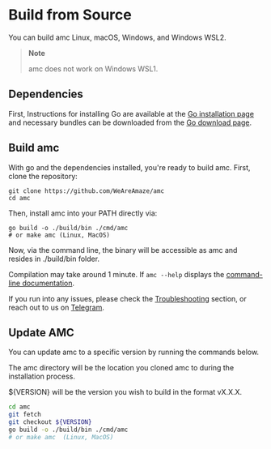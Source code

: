 # Build from Source

You can build amc Linux, macOS, Windows, and Windows WSL2.

> **Note**
>
> amc does not work on Windows WSL1.

## Dependencies

First, Instructions for installing Go are available at the [Go installation page](https://golang.org/doc/install) and necessary bundles can be downloaded from the [Go download page](https://golang.org/dl/).

## Build amc

With go and the dependencies installed, you're ready to build amc. First, clone the repository:

```plaintext
git clone https://github.com/WeAreAmaze/amc
cd amc
```

Then, install amc into your PATH directly via:

```plaintext
go build -o ./build/bin ./cmd/amc
# or make amc (Linux, MacOS)
```
Now, via the command line, the binary will be accessible as amc and resides in ./build/bin folder.

Compilation may take around 1 minute. If `amc --help` displays the [command-line documentation](../cli/cli.md).

If you run into any issues, please check the [Troubleshooting](#troubleshooting) section, or reach out to us on [Telegram](https://t.me/amazechaint).

## Update AMC

You can update amc to a specific version by running the commands below.

The amc directory will be the location you cloned amc to during the installation process.

${VERSION} will be the version you wish to build in the format vX.X.X.

```bash
cd amc
git fetch
git checkout ${VERSION}
go build -o ./build/bin ./cmd/amc
# or make amc  (Linux, MacOS)
```

